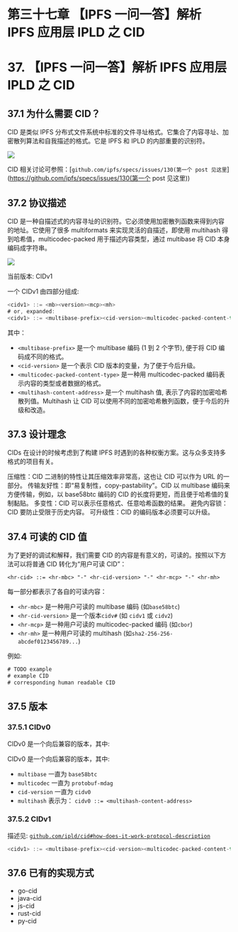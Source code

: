 # 第三十七章 【IPFS 一问一答】解析 IPFS 应用层 IPLD 之 CID

# 37\. 【IPFS 一问一答】解析 IPFS 应用层 IPLD 之 CID

## 37.1 为什么需要 CID？

CID 是类似 IPFS 分布式文件系统中标准的文件寻址格式。它集合了内容寻址、加密散列算法和自我描述的格式。它是 IPFS 和 IPLD 的内部重要的识别符。

![](img/8473008eb63db180ddfff992c0538934.jpg)

CID 相关讨论可参照：[`github.com/ipfs/specs/issues/130(第一个 post 见这里`](https://github.com/ipfs/specs/issues/130(第一个 post 见这里))

## 37.2 协议描述

CID 是一种自描述式的内容寻址的识别符。它必须使用加密散列函数来得到内容的地址。它使用了很多 multiformats 来实现灵活的自描述，即使用 multihash 得到哈希值，multicodec-packed 用于描述内容类型，通过 multibase 将 CID 本身编码成字符串。

![](img/dc981ed7612c92eebf71b93f8b5eea65.jpg)

当前版本: CIDv1

一个 CIDv1 由四部分组成:

```go
<cidv1> ::= <mb><version><mcp><mh>
# or, expanded:
<cidv1> ::= <multibase-prefix><cid-version><multicodec-packed-content-type><multihash-content-address>
```

其中：

*   `<multibase-prefix>` 是一个 multibase 编码 (1 到 2 个字节), 便于将 CID 编码成不同的格式。
*   `<cid-version>` 是一个表示 CID 版本的变量，为了便于今后升级。
*   `<multicodec-packed-content-type>` 是一种用 multicodec-packed 编码表示内容的类型或者数据的格式。
*   `<multihash-content-address>` 是一个 multihash 值, 表示了内容的加密哈希散列值。Multihash 让 CID 可以使用不同的加密哈希散列函数，便于今后的升级和改造。

## 37.3 设计理念

CIDs 在设计的时候考虑到了构建 IPFS 时遇到的各种权衡方案。这与众多支持多格式的项目有关。

压缩性：CID 二进制的特性让其压缩效率非常高，这也让 CID 可以作为 URL 的一部分。 传输友好性：即“易复制性，copy-pastability”。CID 以 multibase 编码来方便传输，例如，以 base58btc 编码的 CID 的长度将更短，而且便于哈希值的复制黏贴。 多变性：CID 可以表示任意格式、任意哈希函数的结果。 避免内容锁：CID 要防止受限于历史内容。 可升级性：CID 的编码版本必须要可以升级。

## 37.4 可读的 CID 值

为了更好的调试和解释，我们需要 CID 的内容是有意义的，可读的。按照以下方法可以将普通 CID 转化为“用户可读 CID”：

`<hr-cid> ::= <hr-mbc> "-" <hr-cid-version> "-" <hr-mcp> "-" <hr-mh>`

每一部分都表示了各自的可读内容：

*   `<hr-mbc>` 是一种用户可读的 multibase 编码 (如`base58btc`)
*   `<hr-cid-version>` 是一个版本`cidv#` (如 `cidv1` 或 `cidv2`)
*   `<hr-mcp>` 是一种用户可读的 multicodec-packed 编码 (如`cbor`)
*   `<hr-mh>` 是一种用户可读的 multihash (如`sha2-256-256-abcdef0123456789...`)

例如:

```go
# TODO example
# example CID
# corresponding human readable CID
```

## 37.5 版本

### 37.5.1 CIDv0

CIDv0 是一个向后兼容的版本，其中:

CIDv0 是一个向后兼容的版本，其中:

*   `multibase` 一直为 `base58btc`
*   `multicodec` 一直为 `protobuf-mdag`
*   `cid-version` 一直为 `cidv0`
*   `multihash` 表示为： `cidv0 ::= <multihash-content-address>`

### 37.5.2 CIDv1

描述见: [`github.com/ipld/cid#how-does-it-work-protocol-description`](https://github.com/ipld/cid#how-does-it-work-protocol-description)

```go
<cidv1> ::= <multibase-prefix><cid-version><multicodec-packed-content-type><multihash-content-address> 
```

## 37.6 已有的实现方式

*   go-cid
*   java-cid
*   js-cid
*   rust-cid
*   py-cid